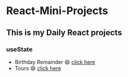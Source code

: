 # React-Mini-Projects




## This is my Daily React projects

### useState 
- Birthday Remainder :smile: [click here](https://dashing-biscotti-40a5e1.netlify.app/)
- Tours :smile: [click here](https://frolicking-haupia-d8a3ea.netlify.app/)